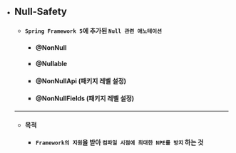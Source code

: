 - ## Null-Safety
  - #### `Spring Framework 5`에 추가된 `Null 관련 애노테이션`
    - #### @NonNull
    - #### @Nullable
    - #### @NonNullApi (패키지 레벨 설정)
    - #### @NonNullFields (패키지 레벨 설정)
  ------
  - #### 목적
    - #### `Framework의 지원`을 받아 `컴파일 시점에 최대한 NPE를 방지` 하는 것
